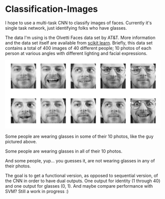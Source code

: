 # Classification-Images
I hope to use a multi-task CNN to classify images of faces. Currently it's single task network, just identifying folks who have glasses.

The data I'm using is the Olvetti Faces data set by AT&T. More information and the data set itself are available from <a href="http://scikit-learn.org/stable/modules/generated/sklearn.datasets.fetch_olivetti_faces.html">scikit learn</a>. Briefly, this data set contains a total of 400 images of 40 different people; 10 photos of each person at various angles with different lighting and facial expressions.

<p align="center">
<img src="images/all_guys.png" width="700"/> 
</p>

Some people are wearing glasses in some of their 10 photos, like the guy pictured above. 

Some people are wearing glasses in all of their 10 photos. 

And some people, yup... you guesses it, are not wearing glasses in any of their photos.

The goal is to get a functional version, as opposed to sequential version, of the CNN in order to have dual outputs. One output for identity (1 through 40) and one output for glasses (0, 1). And maybe compare performance with SVM? 
Still a work in progress :)
